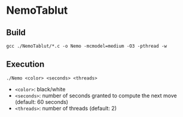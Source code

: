 # NemoTablut

## Build ##
`gcc ./NemoTablut/*.c -o Nemo -mcmodel=medium -O3 -pthread -w`


## Execution
`./Nemo <color> <seconds> <threads>`

  - `<color>`: black/white
  - `<seconds>`: number of seconds granted to compute the next move (default: 60 seconds)
  - `<threads>`: number of threads (default: 2)
